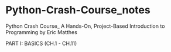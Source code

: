 # Python-Crash-Course_notes
Python Crash Course_ A Hands-On, Project-Based Introduction to Programming by Eric Matthes

PART I: BASICS (CH.1 - CH.11)
